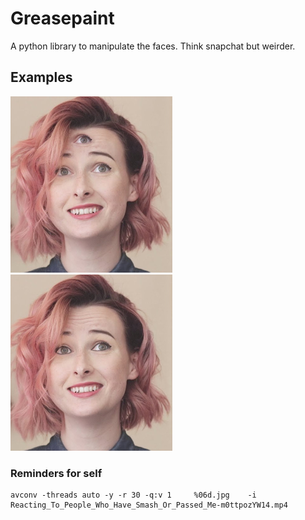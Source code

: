 # Greasepaint

A python library to manipulate the faces. Think snapchat but weirder.



## Examples

![ThirdEye](docs/images/tessa1_third_eye.png) ![ThirdEye](docs/images/tessa1_eyeliner.png)


### Reminders for self

    avconv -threads auto -y -r 30 -q:v 1     %06d.jpg    -i Reacting_To_People_Who_Have_Smash_Or_Passed_Me-m0ttpozYW14.mp4
